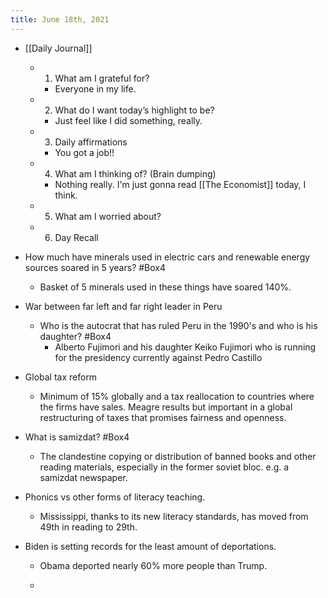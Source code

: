 ```yaml
---
title: June 18th, 2021
---
```


- [[Daily Journal]]
	 - 1. What am I grateful for?
		 - Everyone in my life.

	 - 2. What do I want today’s highlight to be?
		 - Just feel like I did something, really. 

	 - 3. Daily affirmations
		 - You got a job!!

	 - 4. What am I thinking of? (Brain dumping)
		 - Nothing really. I'm just gonna read [[The Economist]] today, I think. 

	 - 5. What am I worried about?

	 - 6. Day Recall

- How much have minerals used in electric cars and renewable energy sources soared in 5 years? #Box4
	 - Basket of 5 minerals used in these things have soared 140%. 

- War between far left and far right leader in Peru 
	 - Who is the autocrat that has ruled Peru in the 1990's and who is his daughter? #Box4
		 - Alberto Fujimori and his daughter Keiko Fujimori who is running for the presidency currently against Pedro Castillo 

- Global tax reform
	 - Minimum of 15% globally and a tax reallocation to countries where the firms have sales. Meagre results but important in a global restructuring of taxes that promises fairness and openness. 

- What is samizdat? #Box4
	 - The clandestine copying or distribution of banned books and other reading materials, especially in the former soviet bloc. e.g. a samizdat newspaper. 

- Phonics vs other forms of literacy teaching.
	 - Mississippi, thanks to its new literacy standards, has moved from 49th in reading to 29th.

- Biden is setting records for the least amount of deportations.
	 - Obama deported nearly 60% more people than Trump. 

	 - 
